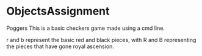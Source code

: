 # ObjectsAssignment
Poggers
This is a basic checkers game made using a cmd line.

r and b represent the basic red and black pieces, with R and B representing the pieces that have gone royal ascension.
